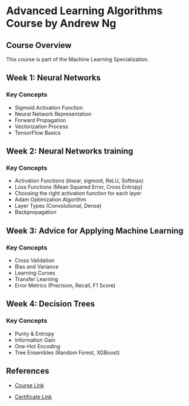 # Advanced Learning Algorithms Course by Andrew Ng

## Course Overview

This course is part of the Machine Learning Specialization.

## Week 1: Neural Networks

### Key Concepts

- Sigmoid Activation Function
- Neural Network Representation
- Forward Propagation
- Vectorization Process
- TensorFlow Basics

## Week 2: Neural Networks training

### Key Concepts

- Activation Functions (linear, sigmoid, ReLU, Softmax)
- Loss Functions (Mean Squared Error, Cross Entropy)
- Choosing the right activation function for each layer
- Adam Optimization Algorithm
- Layer Types (Convolutional, Dense)
- Backpropagation

## Week 3: Advice for Applying Machine Learning

### Key Concepts

- Cross Validation
- Bias and Variance
- Learning Curves
- Transfer Learning
- Error Metrics (Precision, Recall, F1 Score)

## Week 4: Decision Trees

### Key Concepts

- Purity & Entropy
- Information Gain
- One-Hot Encoding
- Tree Ensembles (Random Forest, XGBoost)

## References

- [Course Link](https://www.coursera.org/learn/advanced-learning-algorithms?specialization=machine-learning-introduction)

- [Certificate Link](https://www.coursera.org/account/accomplishments/certificate/JQB6HXQALFUD)
